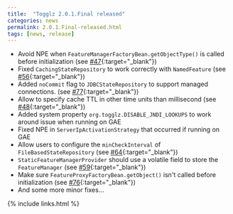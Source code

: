 ```yaml
---
title:  "Togglz 2.0.1.Final released"
categories: news
permalink: 2.0.1.Final-released.html
tags: [news, release]
---
```

*   Avoid NPE when `FeatureManagerFactoryBean.getObjectType()` is called before initialization (see [#47](https://github.com/togglz/togglz/issues/47){:target="_blank"})
*   Fixed `CachingStateRepository` to work correctly with `NamedFeature` (see [#56](https://github.com/togglz/togglz/issues/56){:target="_blank"})
*   Added `noCommit` flag to `JDBCStateRepository` to support managed connections. (see [#77](https://github.com/togglz/togglz/issues/77){:target="_blank"})
*   Allow to specify cache TTL in other time units than millisecond (see [#48](https://github.com/togglz/togglz/issues/48){:target="_blank"})
*   Added system property `org.togglz.DISABLE_JNDI_LOOKUPS` to work around issue when running on GAE
*   Fixed NPE in `ServerIpActivationStrategy` that occurred if running on GAE
*   Allow users to configure the `minCheckInterval` of `FileBasedStateRepository` (see [#64](https://github.com/togglz/togglz/issues/64){:target="_blank"})
*   `StaticFeatureManagerProvider` should use a volatile field to store the `FeatureManager` (see [#59](https://github.com/togglz/togglz/issues/59){:target="_blank"})
*   Make sure `FeatureProxyFactoryBean.getObject()` isn't called before initialization (see [#76](https://github.com/togglz/togglz/issues/76){:target="_blank"})
*   And some more minor fixes...


{% include links.html %}